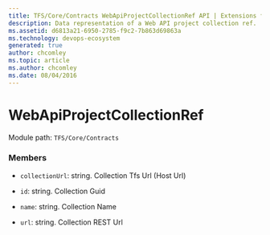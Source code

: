```yaml
---
title: TFS/Core/Contracts WebApiProjectCollectionRef API | Extensions for Azure DevOps Services
description: Data representation of a Web API project collection ref.
ms.assetid: d6813a21-6950-2785-f9c2-7b863d69863a
ms.technology: devops-ecosystem
generated: true
author: chcomley
ms.topic: article
ms.author: chcomley
ms.date: 08/04/2016
---
```


# WebApiProjectCollectionRef

Module path: `TFS/Core/Contracts`

### Members

- `collectionUrl`: string. Collection Tfs Url (Host Url)

- `id`: string. Collection Guid

- `name`: string. Collection Name

- `url`: string. Collection REST Url
